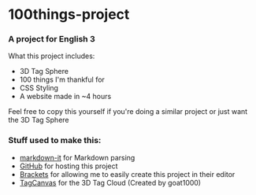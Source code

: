 # 100things-project
### A project for English 3

What this project includes:

 * 3D Tag Sphere
 * 100 things I'm thankful for
 * CSS Styling
 * A website made in ~4 hours


Feel free to copy this yourself if you're doing a similar project or just want the 3D Tag Sphere

### Stuff used to make this:

 * [markdown-it](https://github.com/markdown-it/markdown-it) for Markdown parsing
 * [GitHub](http://codemirror.net/) for hosting this project
 * [Brackets](http://brackets.io/) for allowing me to easily create this project in their editor
 * [TagCanvas](https://github.com/goat1000/TagCanvas) for the 3D Tag Cloud (Created by goat1000)
